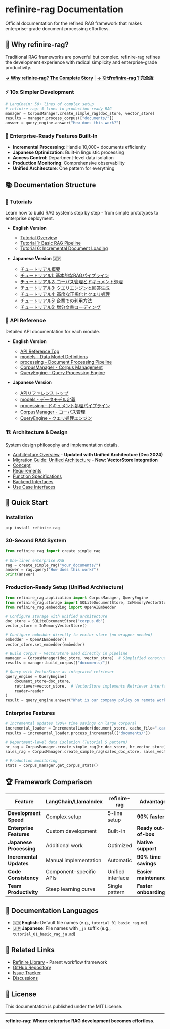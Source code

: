 # refinire-rag Documentation

Official documentation for the refined RAG framework that makes enterprise-grade document processing effortless.

## 🌟 Why refinire-rag?

Traditional RAG frameworks are powerful but complex. refinire-rag refines the development experience with radical simplicity and enterprise-grade productivity.

**[→ Why refinire-rag? The Complete Story](why_refinire_rag.md)** | **[→ なぜrefinire-rag？完全版](why_refinire_rag_ja.md)**

### ⚡ 10x Simpler Development
```python
# LangChain: 50+ lines of complex setup
# refinire-rag: 5 lines to production-ready RAG
manager = CorpusManager.create_simple_rag(doc_store, vector_store)
results = manager.process_corpus(["documents/"])
answer = query_engine.answer("How does this work?")
```

### 🏢 Enterprise-Ready Features Built-In
- **Incremental Processing**: Handle 10,000+ documents efficiently
- **Japanese Optimization**: Built-in linguistic processing
- **Access Control**: Department-level data isolation
- **Production Monitoring**: Comprehensive observability
- **Unified Architecture**: One pattern for everything

## 📚 Documentation Structure

### 🎯 Tutorials
Learn how to build RAG systems step by step - from simple prototypes to enterprise deployment.

- **English Version**
  - [Tutorial Overview](tutorials/tutorial_overview.md)
  - [Tutorial 1: Basic RAG Pipeline](tutorials/tutorial_01_basic_rag.md)
  - [Tutorial 6: Incremental Document Loading](tutorials/tutorial_06_incremental_loading.md)

- **Japanese Version** 🇯🇵
  - [チュートリアル概要](tutorials/tutorial_overview_ja.md)
  - [チュートリアル1: 基本的なRAGパイプライン](tutorials/tutorial_01_basic_rag_ja.md)
  - [チュートリアル2: コーパス管理とドキュメント処理](tutorials/tutorial_02_corpus_management_ja.md)
  - [チュートリアル3: クエリエンジンと回答生成](tutorials/tutorial_03_query_engine_ja.md)
  - [チュートリアル4: 高度な正規化とクエリ処理](tutorials/tutorial_04_normalization_ja.md)
  - [チュートリアル5: 企業での利用方法](tutorials/tutorial_05_enterprise_usage_ja.md)
  - [チュートリアル6: 増分文書ローディング](tutorials/tutorial_06_incremental_loading_ja.md)

### 📖 API Reference
Detailed API documentation for each module.

- **English Version**
  - [API Reference Top](api/index.md)
  - [models - Data Model Definitions](api/models.md)
  - [processing - Document Processing Pipeline](api/processing.md)
  - [CorpusManager - Corpus Management](api/corpus_manager.md)
  - [QueryEngine - Query Processing Engine](api/query_engine.md)

- **Japanese Version**
  - [APIリファレンス トップ](api/index_ja.md)
  - [models - データモデル定義](api/models_ja.md)
  - [processing - ドキュメント処理パイプライン](api/processing_ja.md)
  - [CorpusManager - コーパス管理](api/corpus_manager_ja.md)
  - [QueryEngine - クエリ処理エンジン](api/query_engine_ja.md)

### 🏗️ Architecture & Design
System design philosophy and implementation details.

- [Architecture Overview](architecture.md) - **Updated with Unified Architecture (Dec 2024)**
- [Migration Guide: Unified Architecture](migration_guide_unified_architecture.md) - **New: VectorStore Integration**
- [Concept](concept.md)
- [Requirements](requirements.md)
- [Function Specifications](function_spec.md)
- [Backend Interfaces](backend_interfaces.md)
- [Use Case Interfaces](application_interfaces.md)

## 🚀 Quick Start

### Installation
```bash
pip install refinire-rag
```

### 30-Second RAG System
```python
from refinire_rag import create_simple_rag

# One-liner enterprise RAG
rag = create_simple_rag("your_documents/")
answer = rag.query("How does this work?")
print(answer)
```

### Production-Ready Setup (Unified Architecture)
```python
from refinire_rag.application import CorpusManager, QueryEngine
from refinire_rag.storage import SQLiteDocumentStore, InMemoryVectorStore
from refinire_rag.embedding import OpenAIEmbedder

# Configure storage with unified architecture
doc_store = SQLiteDocumentStore("corpus.db")
vector_store = InMemoryVectorStore()

# Configure embedder directly to vector store (no wrapper needed)
embedder = OpenAIEmbedder()
vector_store.set_embedder(embedder)

# Build corpus - VectorStore used directly in pipeline
manager = CorpusManager(doc_store, vector_store)  # Simplified constructor
results = manager.build_corpus(["documents/"])

# Query with VectorStore as integrated retriever
query_engine = QueryEngine(
    document_store=doc_store,
    retriever=vector_store,  # VectorStore implements Retriever interface
    reader=reader
)
result = query_engine.answer("What is our company policy on remote work?")
```

### Enterprise Features
```python
# Incremental updates (90%+ time savings on large corpora)
incremental_loader = IncrementalLoader(document_store, cache_file=".cache.json")
results = incremental_loader.process_incremental(["documents/"])

# Department-level data isolation (Tutorial 5 pattern)
hr_rag = CorpusManager.create_simple_rag(hr_doc_store, hr_vector_store)
sales_rag = CorpusManager.create_simple_rag(sales_doc_store, sales_vector_store)

# Production monitoring
stats = corpus_manager.get_corpus_stats()
```

## 🏆 Framework Comparison

| Feature | LangChain/LlamaIndex | refinire-rag | Advantage |
|---------|---------------------|---------------|-----------|
| **Development Speed** | Complex setup | 5-line setup | **90% faster** |
| **Enterprise Features** | Custom development | Built-in | **Ready out-of-box** |
| **Japanese Processing** | Additional work | Optimized | **Native support** |
| **Incremental Updates** | Manual implementation | Automatic | **90% time savings** |
| **Code Consistency** | Component-specific APIs | Unified interface | **Easier maintenance** |
| **Team Productivity** | Steep learning curve | Single pattern | **Faster onboarding** |

## 📝 Documentation Languages

- 🇬🇧 **English**: Default file names (e.g., `tutorial_01_basic_rag.md`)
- 🇯🇵 **Japanese**: File names with `_ja` suffix (e.g., `tutorial_01_basic_rag_ja.md`)

## 🔗 Related Links

- [Refinire Library](https://github.com/kitfactory/refinire) - Parent workflow framework
- [GitHub Repository](https://github.com/your-org/refinire-rag)
- [Issue Tracker](https://github.com/your-org/refinire-rag/issues)
- [Discussions](https://github.com/your-org/refinire-rag/discussions)

## 📄 License

This documentation is published under the MIT License.

---

**refinire-rag: Where enterprise RAG development becomes effortless.**